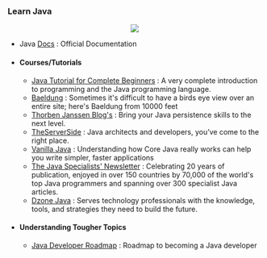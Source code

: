 ### Learn Java

<div style="text-align:center">
    <img src="../assets/java.png" />
</div>

- Java [Docs](https://docs.oracle.com/en/java/) : Official Documentation

- #### Courses/Tutorials
  - [Java Tutorial for Complete Beginners](udemy.com/java-tutorial) : A very complete introduction to programming and the Java programming language.
  - [Baeldung](https://www.baeldung.com/full_archive) : Sometimes it's difficult to have a birds eye view over an entire site; here's Baeldung from 10000 feet
  - [Thorben Janssen Blog's](https://thorben-janssen.com/blog/) : Bring your Java persistence skills to the next level.
  - [TheServerSide](https://www.theserverside.com/) : Java architects and developers, you’ve come to the right place.
  - [Vanilla Java](http://vanillajava.blogspot.com/) : Understanding how Core Java really works can help you write simpler, faster applications
  - [The Java Specialists' Newsletter](https://www.javaspecialists.eu/archive/) : Celebrating 20 years of publication, enjoyed in over 150 countries by 70,000 of the world's top Java programmers and spanning over 300 specialist Java articles.
  - [Dzone Java](https://dzone.com/java-jdk-development-tutorials-tools-news) : Serves technology professionals with the knowledge, tools, and strategies they need to build the future.
  



- #### Understanding Tougher Topics
  - [Java Developer Roadmap](https://github.com/s4kibs4mi/java-developer-roadmap) : Roadmap to becoming a Java developer 